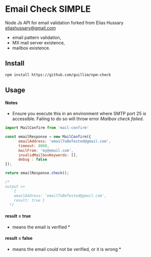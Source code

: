 # Email Check SIMPLE
Node Js API for email validation forked from Elias Hussary <eliashussary@gmail.com>
* email pattern validation,
* MX mail server existence,
* mailbox existence.


## Install
```sh
npm install https://github.com/guillim/npm-check
```

## Usage
#### Notes
* Ensure you execute this in an environment where SMTP port 25 is accessible. Failing to do so will throw error *Mailbox check failed*.

```Javascript
import MailConfirm from 'mail-confirm'

const emailResponse = new MailConfirm({
      emailAddress: 'emailToBeTested@gmail.com',
      timeout: 8000,
      mailFrom: 'my@email.com',
      invalidMailboxKeywords: [],
      debug : false
});

return emailResponse.check();

/*
output =>
    {
    emailAddress: 'emailToBeTested@gmail.com',
    result: true }
  */
  ```
  #### result = true
*  means the email is verified *

  #### result = false
*  means the email could not be verified, or it is wrong *
